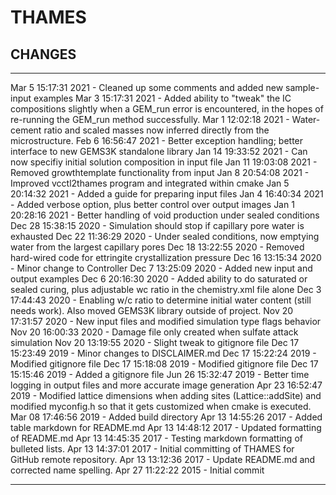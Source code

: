 # THAMES

## CHANGES

-----------------------------------------------------------------------------

Mar  5 15:17:31 2021 - Cleaned up some comments and added new sample-input examples
Mar  3 15:17:31 2021 - Added ability to "tweak" the IC compositions slightly
                       when a GEM_run error is encountered, in the hopes of
                       re-running the GEM_run method successfully.
Mar  1 12:02:18 2021 - Water-cement ratio and scaled masses now inferred directly
                       from the microstructure.
Feb  6 16:56:47 2021 - Better exception handling; better interface to new GEMS3K standalone library
Jan 14 19:33:52 2021 - Can now specifiy initial solution composition in input file
Jan 11 19:03:08 2021 - Removed growthtemplate functionality from input
Jan  8 20:54:08 2021 - Improved vcctl2thames program and integrated within cmake
Jan  5 20:14:32 2021 - Added a guide for preparing input files
Jan  4 16:40:34 2021 - Added verbose option, plus better control over output images
Jan  1 20:28:16 2021 - Better handling of void production under sealed conditions
Dec 28 15:38:15 2020 - Simulation should stop if capillary pore water is exhausted
Dec 22 11:36:29 2020 - Under sealed conditions, now emptying water from the
                       largest capillary pores
Dec 18 13:22:55 2020 - Removed hard-wired code for ettringite crystallization pressure
Dec 16 13:15:34 2020 - Minor change to Controller
Dec  7 13:25:09 2020 - Added new input and output examples
Dec  6 20:16:30 2020 - Added ability to do saturated or sealed curing, plus
                       adjustable wc ratio in the chemistry.xml file alone
Dec  3 17:44:43 2020 - Enabling w/c ratio to determine initial water content
                       (still needs work).  Also moved GEMS3K library outside of project.
Nov 20 17:31:57 2020 - New input files and modified simulation type flags behavior
Nov 20 16:00:33 2020 - Damage file only created when sulfate attack simulation
Nov 20 13:19:55 2020 - Slight tweak to gitignore file
Dec 17 15:23:49 2019 - Minor changes to DISCLAIMER.md
Dec 17 15:22:24 2019 - Modified gitignore file
Dec 17 15:18:08 2019 - Modified gitignore file
Dec 17 15:15:46 2019 - Added a gitignore file
Jun 26 15:32:47 2019 - Better time logging in output files and more accurate
                       image generation
Apr 23 16:52:47 2019 - Modified lattice dimensions when adding sites (Lattice::addSite)
                       and modified myconfig.h so that it gets customized when cmake is
                       executed.
Mar 08 17:46:56 2019 - Added build directory
Apr 13 14:55:26 2017 - Added table markdown for README.md
Apr 13 14:48:12 2017 - Updated formatting of README.md
Apr 13 14:45:35 2017 - Testing markdown formatting of bulleted lists.
Apr 13 14:37:01 2017 - Initial committing of THAMES for GitHub remote repository.
Apr 13 13:12:36 2017 - Update README.md and corrected name spelling.
Apr 27 11:22:22 2015 - Initial commit

-----------------------------------------------------------------------------
